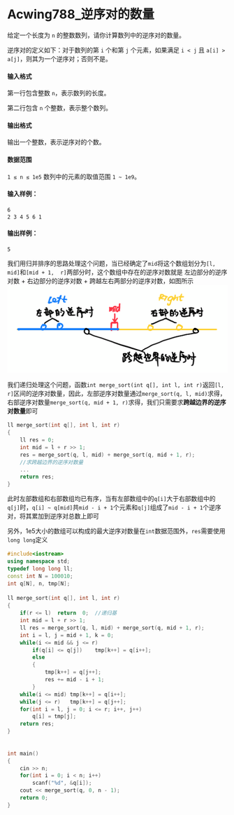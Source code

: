# Acwing788_逆序对的数量

给定一个长度为 `n` 的整数数列，请你计算数列中的逆序对的数量。

逆序对的定义如下：对于数列的第 `i` 个和第 `j` 个元素，如果满足 `i < j` 且 `a[i] > a[j]`，则其为一个逆序对；否则不是。

#### 输入格式

第一行包含整数 `n`，表示数列的长度。

第二行包含 `n` 个整数，表示整个数列。

#### 输出格式

输出一个整数，表示逆序对的个数。

#### 数据范围

`1 ≤ n ≤ 1e5`
数列中的元素的取值范围 `1 ~ 1e9`。

#### 输入样例：

```input
6
2 3 4 5 6 1
```

#### 输出样例：

```output
5
```

我们用归并排序的思路处理这个问题，当已经确定了`mid`将这个数组划分为`[l, mid]`和`[mid + 1,  r]`两部分时，这个数组中存在的逆序对数就是 左边部分的逆序对数 + 右边部分的逆序对数 + 跨越左右两部分的逆序对数，如图所示![image-20210816101538181](https://raw.githubusercontent.com/RainGiving/PictureBed/master/img1/20210816101538.png)

我们递归处理这个问题，函数`int merge_sort(int q[], int l, int r)`返回`[l, r]`区间的逆序对数量，因此，左部逆序对数量通过`merge_sort(q, l, mid)`求得，右部逆序对数量`merge_sort(q, mid + 1, r)`求得，我们只需要求**跨越边界的逆序对数量**即可

```cpp
ll merge_sort(int q[], int l, int r)
{
    ll res = 0;
    int mid = l + r >> 1;
    res = merge_sort(q, l, mid) + merge_sort(q, mid + 1, r);
    //求跨越边界的逆序对数量
    ...
    return res;
}
```

此时左部数组和右部数组均已有序，当有左部数组中的`q[i]`大于右部数组中的`q[j]`时，`q[i] ~ q[mid]`共`mid - i + 1`个元素和`q[j]`组成了`mid - i + 1`个逆序对，将其累加到逆序对总数上即可

另外，1e5大小的数组可以构成的最大逆序对数量在`int`数据范围外，`res`需要使用`long long`定义

```cpp
#include<iostream>
using namespace std;
typedef long long ll;
const int N = 100010;
int q[N], n, tmp[N];

ll merge_sort(int q[], int l, int r)
{
    if(r <= l)  return  0;	//递归基
    int mid = l + r >> 1;
    ll res = merge_sort(q, l, mid) + merge_sort(q, mid + 1, r);
    int i = l, j = mid + 1, k = 0;
    while(i <= mid && j <= r)
        if(q[i] <= q[j])    tmp[k++] = q[i++];
        else
        {
            tmp[k++] = q[j++];
            res += mid - i + 1;
        }
    while(i <= mid) tmp[k++] = q[i++];
    while(j <= r)   tmp[k++] = q[j++];
    for(int i = l, j = 0; i <= r; i++, j++)
        q[i] = tmp[j];
    return res;
}


int main()
{
    cin >> n;
    for(int i = 0; i < n; i++)
        scanf("%d", &q[i]);
    cout << merge_sort(q, 0, n - 1);
    return 0;
}
```

